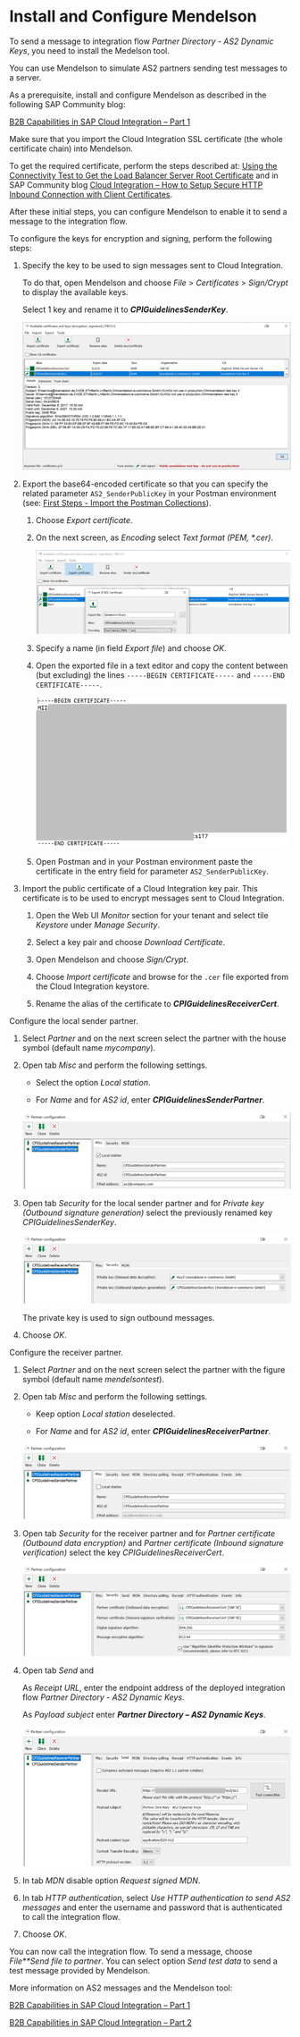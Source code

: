 <!-- loiocfa038e99de641e9922a26fc63f1e0e8 -->

# Install and Configure Mendelson

To send a message to integration flow *Partner Directory - AS2 Dynamic Keys*, you need to install the Medelson tool.

You can use Mendelson to simulate AS2 partners sending test messages to a server.

As a prerequisite, install and configure Mendelson as described in the following SAP Community blog:

[B2B Capabilities in SAP Cloud Integration – Part 1](https://blogs.sap.com/2018/01/14/b2b-capabilities-in-sap-cloud-platform-integration-part-1/)

Make sure that you import the Cloud Integration SSL certificate \(the whole certificate chain\) into Mendelson.

To get the required certificate, perform the steps described at: [Using the Connectivity Test to Get the Load Balancer Server Root Certificate](../40-RemoteSystems/using-the-connectivity-test-to-get-the-load-balancer-server-root-certificate-5d6cbf4.md) and in SAP Community blog [Cloud Integration – How to Setup Secure HTTP Inbound Connection with Client Certificates](https://blogs.sap.com/2017/06/05/cloud-integration-how-to-setup-secure-http-inbound-connection-with-client-certificates/).

After these initial steps, you can configure Mendelson to enable it to send a message to the integration flow.

To configure the keys for encryption and signing, perform the following steps:

1.  Specify the key to be used to sign messages sent to Cloud Integration.

    To do that, open Mendelson and choose *File* \> *Certificates* \> *Sign/Crypt* to display the available keys.

    Select 1 key and rename it to ***CPIGuidelinesSenderKey***.

    ![](images/Guidelines_Mendelson_Keystore_Partner_6_3c80f56.png)

2.  Export the base64-encoded certificate so that you can specify the related parameter `AS2_SenderPublicKey` in your Postman environment \(see: [First Steps - Import the Postman Collections](first-steps-import-the-postman-collections-0f4cf38.md)\).

    1.  Choose *Export certificate*.

    2.  On the next screen, as *Encoding* select *Text format \(PEM, \*.cer\)*.

        ![](images/Guidelines_Mendelson_Export_Cert_894c2b6.png)

    3.  Specify a name \(in field *Export file*\) and choose *OK*.

    4.  Open the exported file in a text editor and copy the content between \(but excluding\) the lines `-----BEGIN CERTIFICATE-----` and `-----END CERTIFICATE-----`.

        ![](images/Guidelines_Mendelson_Exported_CErt_e8082e5.png)

    5.  Open Postman and in your Postman environment paste the certificate in the entry field for parameter `AS2_SenderPublicKey`.


3.  Import the public certificate of a Cloud Integration key pair. This certificate is to be used to encrypt messages sent to Cloud Integration.

    1.  Open the Web UI *Monitor* section for your tenant and select tile *Keystore* under *Manage Security*.

    2.  Select a key pair and choose *Download Certificate*.

    3.  Open Mendelson and choose *Sign/Crypt*.

    4.  Choose *Import certificate* and browse for the `.cer` file exported from the Cloud Integration keystore.

    5.  Rename the alias of the certificate to ***CPIGuidelinesReceiverCert***.



Configure the local sender partner.

1.  Select *Partner* and on the next screen select the partner with the house symbol \(default name *mycompany*\).

2.  Open tab *Misc* and perform the following settings.

    -   Select the option *Local station*.

    -   For *Name* and for *AS2 id*, enter ***CPIGuidelinesSenderPartner***.


    ![](images/Guidelines_Mendelson_Sender_Partner_1_277368e.png)

3.  Open tab *Security* for the local sender partner and for *Private key \(Outbound signature generation\)* select the previously renamed key *CPIGuidelinesSenderKey*.

    ![](images/Guidelines_Mendelson_Sender_Partner_2_92e2874.png)

    The private key is used to sign outbound messages.

4.  Choose *OK*.


Configure the receiver partner.

1.  Select *Partner* and on the next screen select the partner with the figure symbol \(default name *mendelsontest*\).

2.  Open tab *Misc* and perform the following settings.

    -   Keep option *Local station* deselected.

    -   For *Name* and for *AS2 id*, enter ***CPIGuidelinesReceiverPartner***.


    ![](images/Guidelines_Mendelson_Receiver_Partner_3_16cb977.png)

3.  Open tab *Security* for the receiver partner and for *Partner certificate \(Outbound data encryption\)* and *Partner certificate \(Inbound signature verification\)* select the key *CPIGuidelinesReceiverCert*.

    ![](images/Guidelines_Mendelson_Receiver_Partner_4_2cfba59.png)

4.  Open tab *Send* and

    As *Receipt URL*, enter the endpoint address of the deployed integration flow *Partner Directory - AS2 Dynamic Keys*.

    As *Payload subject* enter ***Partner Directory – AS2 Dynamic Keys***.

    ![](images/Guidelines_Mendelson_Receiver_Partner_5_74f77f9.png)

5.  In tab *MDN* disable option *Request signed MDN*.

6.  In tab *HTTP authentication*, select *Use HTTP authentication to send AS2 messages* and enter the username and password that is authenticated to call the integration flow.

7.  Choose *OK*.


You can now call the integration flow. To send a message, choose *File**Send file to partner*. You can select option *Send test data* to send a test message provided by Mendelson.

More information on AS2 messages and the Mendelson tool:

[B2B Capabilities in SAP Cloud Integration – Part 1](https://blogs.sap.com/2018/01/14/b2b-capabilities-in-sap-cloud-platform-integration-part-1/)

[B2B Capabilities in SAP Cloud Integration – Part 2](https://blogs.sap.com/2018/01/18/b2b-capabilities-in-sap-cloud-platform-integration-part-2/) 

